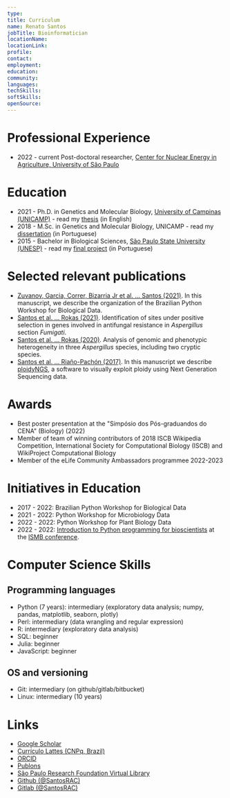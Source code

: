 ```yaml
---
type:
title: Curriculum
name: Renato Santos
jobTitle: Bioinformatician
locationName:
locationLink:
profile:
contact:
employment:
education:
community:
languages:
techSkills:
softSkills:
openSource:
---
```


# Professional Experience

 * 2022 - current Post-doctoral researcher, [Center for Nuclear Energy in Agriculture, University of São Paulo](https://www.cena.usp.br)

# Education

 * 2021 - Ph.D. in Genetics and Molecular Biology, [University of Campinas (UNICAMP)](https://www.ib.unicamp.br/) - read my [thesis](pdf/thesis/Santos_RenatoAugustoCorreaDo_D.pdf) (in English)
 * 2018 - M.Sc. in Genetics and Molecular Biology, UNICAMP - read my [dissertation](pdf/dissertation/296898430.pdf) (in Portuguese)
 * 2015 - Bachelor in Biological Sciences, [São Paulo State University (UNESP)](https://www.rc.unesp.br/) - read my [final project](pdf/tcc/000775487.pdf) (in Portuguese)

# Selected relevant publications

 * [Zuvanov, Garcia, Correr, Bizarria Jr et al. ... Santos (2021)](https://journals.plos.org/ploscompbiol/article?id=10.1371/journal.pcbi.1009534). In this manuscript, we describe the organization of the Brazilian Python Workshop for Biological Data.
 * [Santos et al. ... Rokas (2021)](https://www.frontiersin.org/articles/10.3389/ffunb.2021.723051/full). Identification of sites under positive selection in genes involved in antifungal resistance in _Aspergillus_ section _Fumigati_.
 * [Santos et al. ... Rokas (2020)](https://www.frontiersin.org/articles/10.3389/fgene.2020.00459/full). Analysis of genomic and phenotypic heterogeneity in three _Aspergillus_ species, including two cryptic species.
 * [Santos et al. ... Riaño-Pachón (2017)](https://academic.oup.com/bioinformatics/article/33/16/2575/3104472). In this manuscript we describe [ploidyNGS](https://github.com/diriano/ploidyNGS), a software to visually exploit ploidy using Next Generation Sequencing data.

 # Awards

  * Best poster presentation at the "Simpósio dos Pós-graduandos do CENA" (Biology) (2022)
  * Member of team of winning contributors of 2018 ISCB Wikipedia Competition, International Society for Computational Biology (ISCB) and WikiProject Computational Biology
  * Member of the eLife Community Ambassadors programmee 2022-2023

# Initiatives in Education

 * 2017 - 2022: Brazilian Python Workshop for Biological Data
 * 2021 - 2022: Python Workshop for Microbiology Data
 * 2022 - 2022: Python Workshop for Plant Biology Data
 * 2022 - 2022: [Introduction to Python programming for bioscientists](https://github.com/SantosRAC/intro_python_ismb2022) at the [ISMB conference](https://www.iscb.org/ismb2022).

# Computer Science Skills

## Programming languages

 * Python (7 years): intermediary (exploratory data analysis; numpy, pandas, matplotlib, seaborn, plotly)
 * Perl: intermediary (data wrangling and regular expression)
 * R: intermediary (exploratory data analysis)
 * SQL: beginner
 * Julia: beginner
 * JavaScript: beginner

## OS and versioning

 * Git: intermediary (on github/gitlab/bitbucket)
 * Linux: intermediary (10 years)

# Links

 * [Google Scholar](https://scholar.google.com.br/citations?user=22CKgnIAAAAJ)
 * [Currículo Lattes (CNPq, Brazil)](http://lattes.cnpq.br/3339727232509001)
 * [ORCID](https://orcid.org/0000-0003-0826-5479)
 * [Publons](https://publons.com/researcher/1343305/renato-augusto-correa-dos-santos/)
 * [São Paulo Research Foundation Virtual Library](https://bv.fapesp.br/en/pesquisador/164909/renato-augusto-correa-dos-santos/)
 * [Github (@SantosRAC)](https://github.com/SantosRAC)
 * [Gitlab (@SantosRAC)](https://gitlab.com/SantosRAC)
